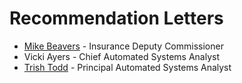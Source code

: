 # Recommendation Letters

* [Mike Beavers](https://github.com/bryce-bowles/MDA_Course-info/raw/main/Recommendation-Letters/Recommendation%20Letter%20-%20Mike%20Beavers.pdf) - Insurance Deputy Commissioner
* Vicki Ayers - Chief Automated Systems Analyst
* [Trish Todd](https://github.com/bryce-bowles/MDA_Course-info/raw/main/Recommendation-Letters/Recommendation%20Letter%20-%20Trish%20Todd.pdf) - Principal Automated Systems Analyst
